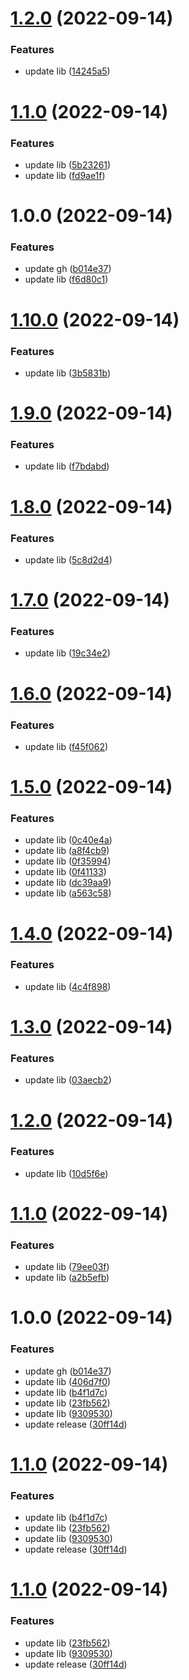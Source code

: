 # [1.2.0](https://github.com/ValinAHao/valin-workspace/compare/prettier-v1.1.0...prettier-v1.2.0) (2022-09-14)


### Features

* update lib ([14245a5](https://github.com/ValinAHao/valin-workspace/commit/14245a522baa9996db845792573477c26a6036cd))

# [1.1.0](https://github.com/ValinAHao/valin-workspace/compare/prettier-v1.0.0...prettier-v1.1.0) (2022-09-14)


### Features

* update lib ([5b23261](https://github.com/ValinAHao/valin-workspace/commit/5b232614811b9f4b1dc06be2d50522d7da088b7d))
* update lib ([fd9ae1f](https://github.com/ValinAHao/valin-workspace/commit/fd9ae1f96e60a2b4da8d84f681ab13dc4c29ab23))

# 1.0.0 (2022-09-14)

### Features

- update gh ([b014e37](https://github.com/ValinAHao/valin-workspace/commit/b014e3736d1a96e1f180da1dd6e27a4a94690662))
- update lib ([f6d80c1](https://github.com/ValinAHao/valin-workspace/commit/f6d80c12700a7af2321c9be8243d02d325ab308c))

# [1.10.0](https://github.com/ValinAHao/valin-workspace/compare/prettier-v1.9.0...prettier-v1.10.0) (2022-09-14)

### Features

- update lib ([3b5831b](https://github.com/ValinAHao/valin-workspace/commit/3b5831b7d39524c4eb6fba42b631bde7e6fd85d6))

# [1.9.0](https://github.com/ValinAHao/valin-workspace/compare/prettier-v1.8.0...prettier-v1.9.0) (2022-09-14)

### Features

- update lib ([f7bdabd](https://github.com/ValinAHao/valin-workspace/commit/f7bdabd870199d3a270cc3513fd77b182ea0905f))

# [1.8.0](https://github.com/ValinAHao/valin-workspace/compare/prettier-v1.7.0...prettier-v1.8.0) (2022-09-14)

### Features

- update lib ([5c8d2d4](https://github.com/ValinAHao/valin-workspace/commit/5c8d2d4b04b21c6dfc9145a2a0dc0e109fc5dc01))

# [1.7.0](https://github.com/ValinAHao/valin-workspace/compare/prettier-v1.6.0...prettier-v1.7.0) (2022-09-14)

### Features

- update lib ([19c34e2](https://github.com/ValinAHao/valin-workspace/commit/19c34e2befdb15dfb9c2f73a0361a78b496876e6))

# [1.6.0](https://github.com/ValinAHao/valin-workspace/compare/prettier-v1.5.0...prettier-v1.6.0) (2022-09-14)

### Features

- update lib ([f45f062](https://github.com/ValinAHao/valin-workspace/commit/f45f062c894e1f64851c213002c7430c4ea7c261))

# [1.5.0](https://github.com/ValinAHao/valin-workspace/compare/prettier-v1.4.0...prettier-v1.5.0) (2022-09-14)

### Features

- update lib ([0c40e4a](https://github.com/ValinAHao/valin-workspace/commit/0c40e4a0d7dde2d7cc4c3f0af73041c94f4c8132))
- update lib ([a8f4cb9](https://github.com/ValinAHao/valin-workspace/commit/a8f4cb9227c2455590f2fefa26e2a53670845475))
- update lib ([0f35994](https://github.com/ValinAHao/valin-workspace/commit/0f35994fa5db7f2df63f0277920ca5276ca03841))
- update lib ([0f41133](https://github.com/ValinAHao/valin-workspace/commit/0f4113352d9a4d2ea4c1687e86af13a60eda8fa4))
- update lib ([dc39aa9](https://github.com/ValinAHao/valin-workspace/commit/dc39aa94cf3ce060207bc4c06264775e2b84dc56))
- update lib ([a563c58](https://github.com/ValinAHao/valin-workspace/commit/a563c5871e24cf6ce958cc68c84a102700737ac8))

# [1.4.0](https://github.com/ValinAHao/valin-workspace/compare/prettier-v1.3.0...prettier-v1.4.0) (2022-09-14)

### Features

- update lib ([4c4f898](https://github.com/ValinAHao/valin-workspace/commit/4c4f898de196fd1ba434d0d5c9f11a15b666ad77))

# [1.3.0](https://github.com/ValinAHao/valin-workspace/compare/prettier-v1.2.0...prettier-v1.3.0) (2022-09-14)

### Features

- update lib ([03aecb2](https://github.com/ValinAHao/valin-workspace/commit/03aecb2134786d234d7d215ca740030c31014b9a))

# [1.2.0](https://github.com/ValinAHao/valin-workspace/compare/prettier-v1.1.0...prettier-v1.2.0) (2022-09-14)

### Features

- update lib ([10d5f6e](https://github.com/ValinAHao/valin-workspace/commit/10d5f6e84d4b1a94e00bffb07f0504577337f322))

# [1.1.0](https://github.com/ValinAHao/valin-workspace/compare/prettier-v1.0.0...prettier-v1.1.0) (2022-09-14)

### Features

- update lib ([79ee03f](https://github.com/ValinAHao/valin-workspace/commit/79ee03f8970c0a594dbbb373f1efeae5ef8de321))
- update lib ([a2b5efb](https://github.com/ValinAHao/valin-workspace/commit/a2b5efb4f55af66fde9ada93ae24d3a66a7113a7))

# 1.0.0 (2022-09-14)

### Features

- update gh ([b014e37](https://github.com/ValinAHao/valin-workspace/commit/b014e3736d1a96e1f180da1dd6e27a4a94690662))
- update lib ([406d7f0](https://github.com/ValinAHao/valin-workspace/commit/406d7f0d63558ad9c85ed347afb042ecaeb70552))
- update lib ([b4f1d7c](https://github.com/ValinAHao/valin-workspace/commit/b4f1d7c241a9d9356385d66627bb1ed4a7e5b181))
- update lib ([23fb562](https://github.com/ValinAHao/valin-workspace/commit/23fb562cdbb8281160fad3796372189cc30567ed))
- update lib ([9309530](https://github.com/ValinAHao/valin-workspace/commit/93095301e226be28ea4b37d95834b1ecea9973a6))
- update release ([30ff14d](https://github.com/ValinAHao/valin-workspace/commit/30ff14d68a24736bd5dba9ae40176c4a9adffd52))

# [1.1.0](https://github.com/ValinAHao/valin-workspace/compare/prettier-v1.0.0...prettier-v1.1.0) (2022-09-14)

### Features

- update lib ([b4f1d7c](https://github.com/ValinAHao/valin-workspace/commit/b4f1d7c241a9d9356385d66627bb1ed4a7e5b181))
- update lib ([23fb562](https://github.com/ValinAHao/valin-workspace/commit/23fb562cdbb8281160fad3796372189cc30567ed))
- update lib ([9309530](https://github.com/ValinAHao/valin-workspace/commit/93095301e226be28ea4b37d95834b1ecea9973a6))
- update release ([30ff14d](https://github.com/ValinAHao/valin-workspace/commit/30ff14d68a24736bd5dba9ae40176c4a9adffd52))

# [1.1.0](https://github.com/ValinAHao/valin-workspace/compare/prettier-v1.0.0...prettier-v1.1.0) (2022-09-14)

### Features

- update lib ([23fb562](https://github.com/ValinAHao/valin-workspace/commit/23fb562cdbb8281160fad3796372189cc30567ed))
- update lib ([9309530](https://github.com/ValinAHao/valin-workspace/commit/93095301e226be28ea4b37d95834b1ecea9973a6))
- update release ([30ff14d](https://github.com/ValinAHao/valin-workspace/commit/30ff14d68a24736bd5dba9ae40176c4a9adffd52))
